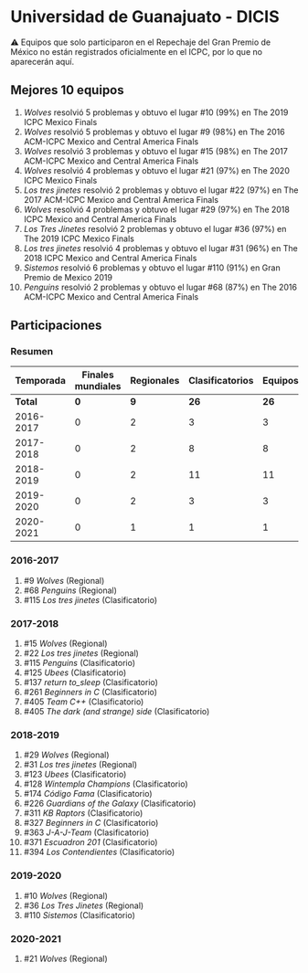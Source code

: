 # Universidad de Guanajuato - DICIS

:warning: Equipos que solo participaron en el Repechaje del Gran Premio de México no están registrados oficialmente en el ICPC, por lo que no aparecerán aquí.

## Mejores 10 equipos

1. _Wolves_ resolvió 5 problemas y obtuvo el lugar #10 (99%) en The 2019 ICPC Mexico Finals
1. _Wolves_ resolvió 5 problemas y obtuvo el lugar #9 (98%) en The 2016 ACM-ICPC Mexico and Central America Finals
1. _Wolves_ resolvió 3 problemas y obtuvo el lugar #15 (98%) en The 2017 ACM-ICPC Mexico and Central America Finals
1. _Wolves_ resolvió 4 problemas y obtuvo el lugar #21 (97%) en The 2020 ICPC Mexico Finals
1. _Los tres jinetes_ resolvió 2 problemas y obtuvo el lugar #22 (97%) en The 2017 ACM-ICPC Mexico and Central America Finals
1. _Wolves_ resolvió 4 problemas y obtuvo el lugar #29 (97%) en The 2018 ICPC Mexico and Central America Finals
1. _Los Tres Jinetes_ resolvió 2 problemas y obtuvo el lugar #36 (97%) en The 2019 ICPC Mexico Finals
1. _Los tres jinetes_ resolvió 4 problemas y obtuvo el lugar #31 (96%) en The 2018 ICPC Mexico and Central America Finals
1. _Sistemos_ resolvió 6 problemas y obtuvo el lugar #110 (91%) en Gran Premio de Mexico 2019
1. _Penguins_ resolvió 2 problemas y obtuvo el lugar #68 (87%) en The 2016 ACM-ICPC Mexico and Central America Finals

## Participaciones

### Resumen

| Temporada | Finales mundiales | Regionales | Clasificatorios | Equipos |
| --- | --- | --- | --- | --- |
| **Total** | **0** | **9** | **26** | **26** |
| 2016-2017 | 0 | 2 | 3 | 3 |
| 2017-2018 | 0 | 2 | 8 | 8 |
| 2018-2019 | 0 | 2 | 11 | 11 |
| 2019-2020 | 0 | 2 | 3 | 3 |
| 2020-2021 | 0 | 1 | 1 | 1 |

### 2016-2017

1. #9 _Wolves_ (Regional)
1. #68 _Penguins_ (Regional)
1. #115 _Los tres jinetes_ (Clasificatorio)

### 2017-2018

1. #15 _Wolves_ (Regional)
1. #22 _Los tres jinetes_ (Regional)
1. #115 _Penguins_ (Clasificatorio)
1. #125 _Ubees_ (Clasificatorio)
1. #137 _return to_sleep_ (Clasificatorio)
1. #261 _Beginners in C_ (Clasificatorio)
1. #405 _Team C++_ (Clasificatorio)
1. #405 _The dark (and strange) side_ (Clasificatorio)

### 2018-2019

1. #29 _Wolves_ (Regional)
1. #31 _Los tres jinetes_ (Regional)
1. #123 _Ubees_ (Clasificatorio)
1. #128 _Wintempla Champions_ (Clasificatorio)
1. #174 _Código Fama_ (Clasificatorio)
1. #226 _Guardians of the Galaxy_ (Clasificatorio)
1. #311 _KB Raptors_ (Clasificatorio)
1. #327 _Beginners in C_ (Clasificatorio)
1. #363 _J-A-J-Team_ (Clasificatorio)
1. #371 _Escuadron 201_ (Clasificatorio)
1. #394 _Los Contendientes_ (Clasificatorio)

### 2019-2020

1. #10 _Wolves_ (Regional)
1. #36 _Los Tres Jinetes_ (Regional)
1. #110 _Sistemos_ (Clasificatorio)

### 2020-2021

1. #21 _Wolves_ (Regional)



